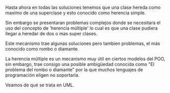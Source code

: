 Hasta ahora en todas las soluciones tenemos que una clase hereda como maximo de
una superclase y esto conocido como herencia simple.

Sin embargo se presentaran problemas complejos donde se necesitara el uso del concepto
de 'herencia múltiple' lo cual es que una clase pudiera llegar a heredar de dos o mas
super clases.

Este mecanismo trae algunas soluciones pero tambien problemas, el más conocido como
rombo o diamante.

La herencia múltiple es un mecanismo muy útil en ciertos modelos del POO, 
sin embargo, trae consigo una posible ambigüedad conocida como 
"El problema del rombo o diamante" 
por la que muchos lenguajes de programación eligen no soportarla. 

Veamos de qué se trata en UML.